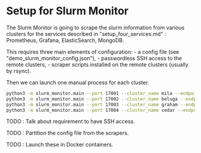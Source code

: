 # Setup for Slurm Monitor

The Slurm Monitor is going to scrape the slurm information from various clusters
for the services described in "setup_four_services.md" : Prometheus, Grafana, ElasticSearch, MongoDB.

This requires three main elements of configuration:
    - a config file (see "demo_slurm_monitor_config.json"),
    - passwordless SSH access to the remote clusters,
    - scraper scripts installed on the remote clusters (usually by rsync).

Then we can launch one manual process for each cluster.

```bash
python3 -m slurm_monitor.main --port 17001 --cluster_name mila --endpoint_prefix "mila_" --refresh_interval 300
python3 -m slurm_monitor.main --port 17002 --cluster_name beluga --endpoint_prefix "beluga_" --refresh_interval 300
python3 -m slurm_monitor.main --port 17003 --cluster_name graham --endpoint_prefix "graham_" --refresh_interval 300
python3 -m slurm_monitor.main --port 17004 --cluster_name cedar --endpoint_prefix "cedar_" --refresh_interval 600
```


TODO : Talk about requirement to have SSH access.

TODO : Partition the config file from the scrapers.

TODO : Launch these in Docker containers.
